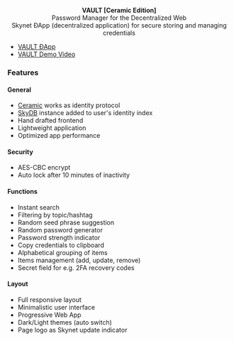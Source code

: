 <p align="center">
    <b>VAULT [Ceramic Edition]</b>
    <br>
    Password Manager for the Decentralized Web
    <br>
    Skynet ÐApp (decentralized application) for secure storing and managing credentials
</p>

* [VAULT ÐApp](https://siasky.net/AABFECtpJ0_ywDsnjFcaJrEb3YSbKT2M9jezlwFVVIxCmQ/)
* [VAULT Demo Video](https://siasky.net/AACacxv6FirH05F2pPKXGan1Bj2qW1D7_djQhVRj4pUJdg)

### Features

#### General
* [Ceramic](https://ceramic.network) works as identity protocol
* [SkyDB](https://blog.sia.tech/skydb-a-mutable-database-for-the-decentralized-web-7170beeaa985) instance added to user's identity index 
* Hand drafted frontend
* Lightweight application
* Optimized app performance

#### Security
* AES-CBC encrypt
* Auto lock after 10 minutes of inactivity

#### Functions
* Instant search
* Filtering by topic/hashtag
* Random seed phrase suggestion
* Random password generator
* Password strength indicator
* Copy credentials to clipboard
* Alphabetical grouping of items
* Items management (add, update, remove)
* Secret field for e.g. 2FA recovery codes

#### Layout
* Full responsive layout
* Minimalistic user interface
* Progressive Web App
* Dark/Light themes (auto switch)
* Page logo as Skynet update indicator
